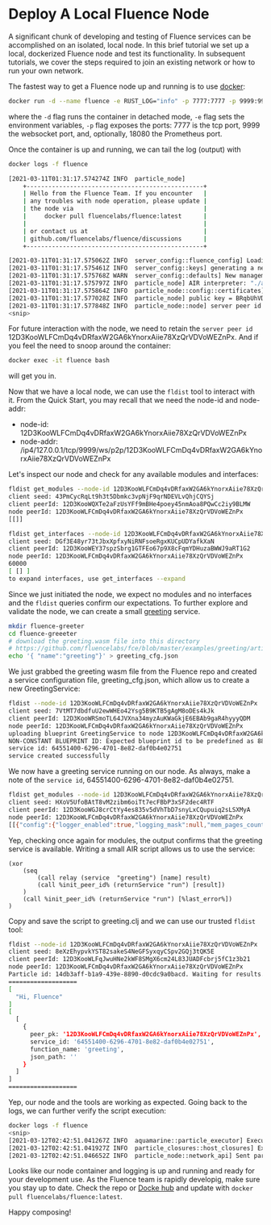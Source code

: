 # Deploy A Local Fluence Node

A significant chunk of developing and testing of Fluence services can be accomplished on an isolated, local node. In this brief tutorial we set up a local, dockerized Fluence node and test its functionality. In subsequent tutorials, we cover the steps required to join an existing network or how to run your own network.

The fastest way to get a Fluence node up and running is to use [docker](https://docs.docker.com/get-docker/):

```bash
docker run -d --name fluence -e RUST_LOG="info" -p 7777:7777 -p 9999:9999 -p 18080 fluencelabs/fluence
```

where the `-d` flag runs the container in detached mode, `-e` flag sets the environment variables, `-p` flag exposes the ports: 7777 is the tcp port, 9999 the websocket port, and, optionally, 18080 the Prometheus port.

Once the container is up and running, we can tail the log \(output\) with

```bash
docker logs -f fluence

[2021-03-11T01:31:17.574274Z INFO  particle_node]
    +-------------------------------------------------+
    | Hello from the Fluence Team. If you encounter   |
    | any troubles with node operation, please update |
    | the node via                                    |
    |     docker pull fluencelabs/fluence:latest      |
    |                                                 |
    | or contact us at                                |
    | github.com/fluencelabs/fluence/discussions      |
    +-------------------------------------------------+

[2021-03-11T01:31:17.575062Z INFO  server_config::fluence_config] Loading config from "/.fluence/Config.toml"
[2021-03-11T01:31:17.575461Z INFO  server_config::keys] generating a new key pair
[2021-03-11T01:31:17.575768Z WARN  server_config::defaults] New management key generated. private in base64 = VE0jt68kqa2B/SMOd3VuuPd14O2WTmj6Dl//r6VM+Wc=; peer_id = 12D3KooWNGuGgQVUA6aJMGMGqkBCFmLZqMwmp6pzmv1WLYdi7gxN
[2021-03-11T01:31:17.575797Z INFO  particle_node] AIR interpreter: "./aquamarine_0.7.3.wasm"
[2021-03-11T01:31:17.575864Z INFO  particle_node::config::certificates] storing new certificate for the key pair
[2021-03-11T01:31:17.577028Z INFO  particle_node] public key = BRqbUhVD2XQ6YcWqXW1D21n7gPg15STWTG8C7pMLfqg2
[2021-03-11T01:31:17.577848Z INFO  particle_node::node] server peer id = 12D3KooWLFCmDq4vDRfaxW2GA6kYnorxAiie78XzQrVDVoWEZnPx
<snip>
```

For future interaction with the node, we need to retain the `server peer id` 12D3KooWLFCmDq4vDRfaxW2GA6kYnorxAiie78XzQrVDVoWEZnPx. And if you feel the need to snoop around the container:

```bash
docker exec -it fluence bash
```

will get you in.

Now that we have a local node, we can use the `fldist` tool to interact with it. From the Quick Start, you may recall that we need the node-id and node-addr:

* node-id: 12D3KooWLFCmDq4vDRfaxW2GA6kYnorxAiie78XzQrVDVoWEZnPx
* node-addr: /ip4/127.0.0.1/tcp/9999/ws/p2p/12D3KooWLFCmDq4vDRfaxW2GA6kYnorxAiie78XzQrVDVoWEZnPx

Let's inspect our node and check for any available modules and interfaces:

```bash
fldist get_modules --node-id 12D3KooWLFCmDq4vDRfaxW2GA6kYnorxAiie78XzQrVDVoWEZnPx  --node-addr /ip4/127.0.0.1/tcp/9999/ws/p2p/12D3KooWLFCmDq4vDRfaxW2GA6kYnorxAiie78XzQrVDVoWEZnPx
client seed: 43PmCycRqLt9h3t5Dbmkc3vpNjF9qrNDEVLvQhjCQYSj
client peerId: 12D3KooWQXTe2aFzUsYFf9mBHe4poey45nmAoa8PQwCc2iy9BLMW
node peerId: 12D3KooWLFCmDq4vDRfaxW2GA6kYnorxAiie78XzQrVDVoWEZnPx
[[]]

fldist get_interfaces --node-id 12D3KooWLFCmDq4vDRfaxW2GA6kYnorxAiie78XzQrVDVoWEZnPx  --node-addr /ip4/127.0.0.1/tcp/9999/ws/p2p/12D3KooWLFCmDq4vDRfaxW2GA6kYnorxAiie78XzQrVDVoWEZnPx
client seed: DGf3E48yr73tJbxXpfxyNiRNFsoeRgxKUCpUDYafkXaN
client peerId: 12D3KooWEY37spzSbrg1GTFEo67p9X8cFqmYDHuzaBWWJ9aRT1G2
node peerId: 12D3KooWLFCmDq4vDRfaxW2GA6kYnorxAiie78XzQrVDVoWEZnPx
60000
[ [] ]
to expand interfaces, use get_interfaces --expand
```

Since we just initiated the node, we expect no modules and no interfaces and the `fldist` queries confirm our expectations. To further explore and validate the node, we can create a small [greeting](https://github.com/fluencelabs/examples/tree/master/greeting) service.

```bash
mkdir fluence-greeter
cd fluence-greeeter
# download the greeting.wasm file into this directory
# https://github.com/fluencelabs/fce/blob/master/examples/greeting/artifacts/greeting.wasm -- Download button to the right
echo '{ "name":"greeting"}' > greeting_cfg.json
```

We just grabbed the greeting wasm file from the Fluence repo and created a service configuration file, greeting\_cfg.json, which allow us to create a new GreetingService:

```bash
fldist --node-id 12D3KooWLFCmDq4vDRfaxW2GA6kYnorxAiie78XzQrVDVoWEZnPx  --node-addr /ip4/127.0.0.1/tcp/9999/ws/p2p/12D3KooWLFCmDq4vDRfaxW2GA6kYnorxAiie78XzQrVDVoWEZnPx new_service --ms  /Users/bebo/localdev/fce/examples/greeting/artifacts/greeting.wasm:greeting_cfg.json -n GreetingService
client seed: 7VtMT7dbdfuU2ewWHEo42Ysg5B9KTB5gAgM8oDEs4kJk
client peerId: 12D3KooWRSmoTL64JVXna34myzAuKWaGkjE6EBAb9gaR4hyyyQDM
node peerId: 12D3KooWLFCmDq4vDRfaxW2GA6kYnorxAiie78XzQrVDVoWEZnPx
uploading blueprint GreetingService to node 12D3KooWLFCmDq4vDRfaxW2GA6kYnorxAiie78XzQrVDVoWEZnPx via client 12D3KooWRSmoTL64JVXna34myzAuKWaGkjE6EBAb9gaR4hyyyQDM
NON-CONSTANT BLUEPRINT ID: Expected blueprint id to be predefined as 88b9b328-7c2b-44fe-8f2c-01b52db12fd9, but it was generated by node as 94d02dfe696549a98e23c5de8713e7c6d6f91694e823790a2f6dcfcc93843be3
service id: 64551400-6296-4701-8e82-daf0b4e02751
service created successfully
```

We now have a greeting service running on our node. As always, make a note of the `service id`, 64551400-6296-4701-8e82-daf0b4e02751.

```bash
fldist get_modules --node-id 12D3KooWLFCmDq4vDRfaxW2GA6kYnorxAiie78XzQrVDVoWEZnPx  --node-addr /ip4/127.0.0.1/tcp/9999/ws/p2p/12D3KooWLFCmDq4vDRfaxW2GA6kYnorxAiie78XzQrVDVoWEZnPx
client seed: HXoV5UfoBAtT8vM2zibm6oiTt7ecFBbP3xSF2dec4RTF
client peerId: 12D3KooWGJ8crCtYy4es835v5dVhTbD7snyLxCQupuiq2sLSXMyA
node peerId: 12D3KooWLFCmDq4vDRfaxW2GA6kYnorxAiie78XzQrVDVoWEZnPx
[[{"config":{"logger_enabled":true,"logging_mask":null,"mem_pages_count":100,"mounted_binaries":null,"wasi":{"envs":null,"mapped_dirs":null,"preopened_files":[]}},"hash":"80a992ec969576289c61c4a911ba149083272166ffec2949d9d4a066532eec1d","name":"greeting"}]]
```

Yep, checking once again for modules, the output confirms that the greeting service is available. Writing a small AIR script allows us to use the service:

```text
(xor
    (seq
        (call relay (service  "greeting") [name] result)
        (call %init_peer_id% (returnService "run") [result])
    )
    (call %init_peer_id% (returnService "run") [%last_error%])
)
```

Copy and save the script to greeting.clj and we can use our trusted `fldist` tool:

```bash
fldist --node-id 12D3KooWLFCmDq4vDRfaxW2GA6kYnorxAiie78XzQrVDVoWEZnPx  --node-addr /ip4/127.0.0.1/tcp/9999/ws/p2p/12D3KooWLFCmDq4vDRfaxW2GA6kYnorxAiie78XzQrVDVoWEZnPx run_air -p greeting.clj -d '{"service": "64551400-6296-4701-8e82-daf0b4e02751", "name":"Fluence"}'
client seed: 8eXzEhypvkYST82sakeS4NeGFSyxqyCSpv2GQj3tQK5E
client peerId: 12D3KooWLFqJwuHNe2kWF8SMgX6cm24L83JUADFcbrj5fC1z3b21
node peerId: 12D3KooWLFCmDq4vDRfaxW2GA6kYnorxAiie78XzQrVDVoWEZnPx
Particle id: 14db3aff-b1a9-439e-8890-d0cdc9a0bacd. Waiting for results... Press Ctrl+C to stop the script.
===================
[
  "Hi, Fluence"
]
[
  [
    {
      peer_pk: '12D3KooWLFCmDq4vDRfaxW2GA6kYnorxAiie78XzQrVDVoWEZnPx',
      service_id: '64551400-6296-4701-8e82-daf0b4e02751',
      function_name: 'greeting',
      json_path: ''
    }
  ]
]
===================
```

Yep, our node and the tools are working as expected. Going back to the logs, we can further verify the script execution:

```bash
docker logs -f fluence
<snip>
[2021-03-12T02:42:51.041267Z INFO  aquamarine::particle_executor] Executing particle 14db3aff-b1a9-439e-8890-d0cdc9a0bacd
[2021-03-12T02:42:51.041927Z INFO  particle_closures::host_closures] Executed host call "64551400-6296-4701-8e82-daf0b4e02751" "greeting" (96us 700ns)
[2021-03-12T02:42:51.046652Z INFO  particle_node::network_api] Sent particle 14db3aff-b1a9-439e-8890-d0cdc9a0bacd to 12D3KooWLFqJwuHNe2kWF8SMgX6cm24L83JUADFcbrj5fC1z3b21 @ [/ip4/172.17.0.1/tcp/61636/ws]
```

Looks like our node container and logging is up and running and ready for your development use. As the Fluence team is rapidly developig, make sure you stay up to date. Check the repo or [Docke hub](https://hub.docker.com/r/fluencelabs/fluence) and update with `docker pull fluencelabs/fluence:latest`.

Happy composing!

